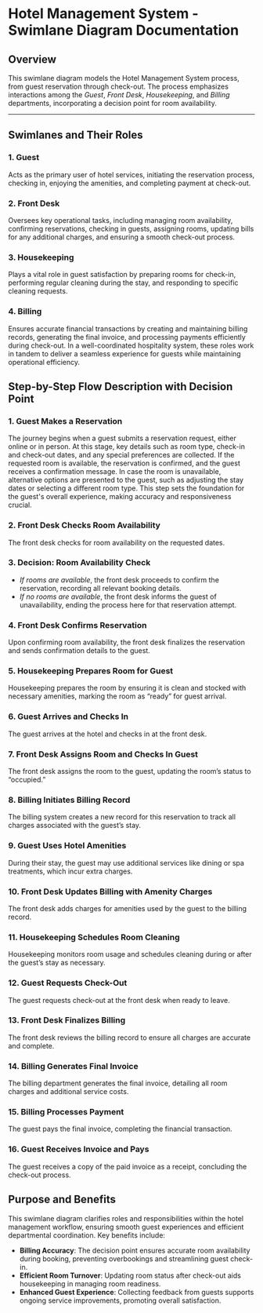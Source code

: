 # Hotel Management System - Swimlane Diagram Documentation

## Overview
This swimlane diagram models the Hotel Management System process, from guest reservation through check-out. The process emphasizes interactions among the *Guest*, *Front Desk*, *Housekeeping*, and *Billing* departments, incorporating a decision point for room availability.

---

## Swimlanes and Their Roles

### 1. Guest 
Acts as the primary user of hotel services, initiating the reservation process, checking in, enjoying the amenities, and completing payment at check-out.
### 2. Front Desk
Oversees key operational tasks, including managing room availability, confirming reservations, checking in guests, assigning rooms, updating bills for any additional charges, and ensuring a smooth check-out process.
### 3. Housekeeping
Plays a vital role in guest satisfaction by preparing rooms for check-in, performing regular cleaning during the stay, and responding to specific cleaning requests.
### 4. Billing
Ensures accurate financial transactions by creating and maintaining billing records, generating the final invoice, and processing payments efficiently during check-out.
In a well-coordinated hospitality system, these roles work in tandem to deliver a seamless experience for guests while maintaining operational efficiency.

## Step-by-Step Flow Description with Decision Point
### 1. Guest Makes a Reservation
The journey begins when a guest submits a reservation request, either online or in person. At this stage, key details such as room type, check-in and check-out dates, and any special preferences are collected.
If the requested room is available, the reservation is confirmed, and the guest receives a confirmation message. In case the room is unavailable, alternative options are presented to the guest, such as adjusting the stay dates or selecting a different room type.
This step sets the foundation for the guest's overall experience, making accuracy and responsiveness crucial.
### 2. Front Desk Checks Room Availability
The front desk checks for room availability on the requested dates.
### 3. Decision: Room Availability Check
- *If rooms are available*, the front desk proceeds to confirm the reservation, recording all relevant booking details.
- *If no rooms are available*, the front desk informs the guest of unavailability, ending the process here for that reservation attempt.

### 4. Front Desk Confirms Reservation
Upon confirming room availability, the front desk finalizes the reservation and sends confirmation details to the guest.

### 5. Housekeeping Prepares Room for Guest
Housekeeping prepares the room by ensuring it is clean and stocked with necessary amenities, marking the room as “ready” for guest arrival.
### 6. Guest Arrives and Checks In
The guest arrives at the hotel and checks in at the front desk.

### 7. Front Desk Assigns Room and Checks In Guest
The front desk assigns the room to the guest, updating the room’s status to “occupied.”

### 8. Billing Initiates Billing Record
The billing system creates a new record for this reservation to track all charges associated with the guest’s stay.

### 9. Guest Uses Hotel Amenities
During their stay, the guest may use additional services like dining or spa treatments, which incur extra charges.

### 10. Front Desk Updates Billing with Amenity Charges
The front desk adds charges for amenities used by the guest to the billing record.

### 11. Housekeeping Schedules Room Cleaning
Housekeeping monitors room usage and schedules cleaning during or after the guest’s stay as necessary.

### 12. Guest Requests Check-Out
The guest requests check-out at the front desk when ready to leave.

### 13. Front Desk Finalizes Billing
The front desk reviews the billing record to ensure all charges are accurate and complete.

### 14. Billing Generates Final Invoice
The billing department generates the final invoice, detailing all room charges and additional service costs.

### 15. Billing Processes Payment
The guest pays the final invoice, completing the financial transaction.

### 16. Guest Receives Invoice and Pays
The guest receives a copy of the paid invoice as a receipt, concluding the check-out process.




## Purpose and Benefits
This swimlane diagram clarifies roles and responsibilities within the hotel management workflow, ensuring smooth guest experiences and efficient departmental coordination. Key benefits include:

- **Billing Accuracy**: The decision point ensures accurate room availability during booking, preventing overbookings and streamlining guest check-in.
- **Efficient Room Turnover**: Updating room status after check-out aids housekeeping in managing room readiness.
- **Enhanced Guest Experience**: Collecting feedback from guests supports ongoing service improvements, promoting overall satisfaction.












